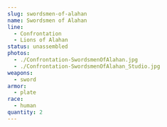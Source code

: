 ```yaml
---
slug: swordsmen-of-alahan
name: Swordsmen of Alahan
line:
  - Confrontation
  - Lions of Alahan
status: unassembled
photos:
  - ./Confrontation-SwordsmenOfAlahan.jpg
  - ./Confrontation-SwordsmenOfAlahan_Studio.jpg
weapons:
  - sword
armor:
  - plate
race:
  - human
quantity: 2
---
```

